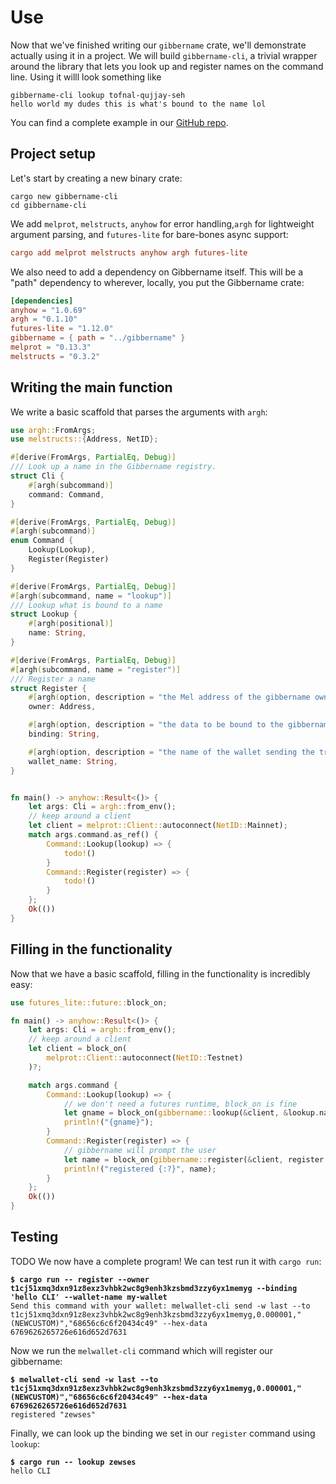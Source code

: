 # Use

Now that we've finished writing our `gibbername` crate, we'll demonstrate actually using it in a project. We will build `gibbername-cli`, a trivial wrapper around the library that lets you look up and register names on the command line. Using it willl look something like

```shell-session
gibbername-cli lookup tofnal-qujjay-seh
hello world my dudes this is what's bound to the name lol
```

You can find a complete example in our [GitHub repo](https://github.com/mel-project/gibbername-cli).

## Project setup

Let's start by creating a new binary crate:

```shell
cargo new gibbername-cli
cd gibbername-cli
```

We add `melprot`, `melstructs`, `anyhow` for error handling,`argh` for lightweight argument parsing, and `futures-lite` for bare-bones async support:

```toml
cargo add melprot melstructs anyhow argh futures-lite
```

We also need to add a dependency on Gibbername itself. This will be a "path" dependency to wherever, locally, you put the Gibbername crate:

```toml
[dependencies]
anyhow = "1.0.69"
argh = "0.1.10"
futures-lite = "1.12.0"
gibbername = { path = "../gibbername" }
melprot = "0.13.3"
melstructs = "0.3.2"
```

## Writing the main function

We write a basic scaffold that parses the arguments with `argh`:

```rust
use argh::FromArgs;
use melstructs::{Address, NetID};

#[derive(FromArgs, PartialEq, Debug)]
/// Look up a name in the Gibbername registry.
struct Cli {
    #[argh(subcommand)]
    command: Command,
}

#[derive(FromArgs, PartialEq, Debug)]
#[argh(subcommand)]
enum Command {
    Lookup(Lookup),
    Register(Register)
}

#[derive(FromArgs, PartialEq, Debug)]
#[argh(subcommand, name = "lookup")]
/// Lookup what is bound to a name
struct Lookup {
    #[argh(positional)]
    name: String,
}

#[derive(FromArgs, PartialEq, Debug)]
#[argh(subcommand, name = "register")]
/// Register a name
struct Register {
    #[argh(option, description = "the Mel address of the gibbername owner")]
    owner: Address,

    #[argh(option, description = "the data to be bound to the gibbername")]
    binding: String,

    #[argh(option, description = "the name of the wallet sending the transaction")]
    wallet_name: String,
}


fn main() -> anyhow::Result<()> {
    let args: Cli = argh::from_env();
    // keep around a client
    let client = melprot::Client::autoconnect(NetID::Mainnet);
    match args.command.as_ref() {
        Command::Lookup(lookup) => {
            todo!()
        }
        Command::Register(register) => {
            todo!()
        }
    };
    Ok(())
}
```

## Filling in the functionality

Now that we have a basic scaffold, filling in the functionality is incredibly easy:

```rust
use futures_lite::future::block_on;

fn main() -> anyhow::Result<()> {
    let args: Cli = argh::from_env();
    // keep around a client
    let client = block_on(
        melprot::Client::autoconnect(NetID::Testnet)
    )?;

    match args.command {
        Command::Lookup(lookup) => {
            // we don't need a futures runtime, block_on is fine
            let gname = block_on(gibbername::lookup(&client, &lookup.name))?;
            println!("{gname}");
        }
        Command::Register(register) => {
            // gibbername will prompt the user
            let name = block_on(gibbername::register(&client, register.owner, &register.binding, &register.wallet_name))?;
            println!("registered {:?}", name);
        }
    };
    Ok(())
}
```

## Testing
TODO
We now have a complete program! We can test run it with `cargo run`:

<pre class="language-shell-session"><code class="lang-shell-session"><strong>$ cargo run -- register --owner t1cj51xmq3dxn91z8exz3vhbk2wc8g9enh3kzsbmd3zzy6yx1memyg --binding 'hello CLI' --wallet-name my-wallet
</strong>Send this command with your wallet: melwallet-cli send -w last --to t1cj51xmq3dxn91z8exz3vhbk2wc8g9enh3kzsbmd3zzy6yx1memyg,0.000001,"(NEWCUSTOM)","68656c6c6f20434c49" --hex-data 6769626265726e616d652d7631
</code></pre>

Now we run the `melwallet-cli` command which will register our gibbername:

<pre><code><strong>$ melwallet-cli send -w last --to t1cj51xmq3dxn91z8exz3vhbk2wc8g9enh3kzsbmd3zzy6yx1memyg,0.000001,"(NEWCUSTOM)","68656c6c6f20434c49" --hex-data 6769626265726e616d652d7631
</strong>registered "zewses"
</code></pre>

Finally, we can look up the binding we set in our `register` command using `lookup`:

<pre><code><strong>$ cargo run -- lookup zewses
</strong>hello CLI
</code></pre>
